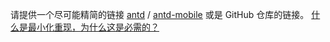 请提供一个尽可能精简的链接 <a href="https://u.ant.design/codesandbox-repro" target="_blank">antd</a> / <a href="http://codepen.io/paranoidjk/pen/LWpaKe" target="_blank">antd-mobile</a> 或是 GitHub 仓库的链接。
[什么是最小化重现，为什么这是必需的？](#repro-modal)
